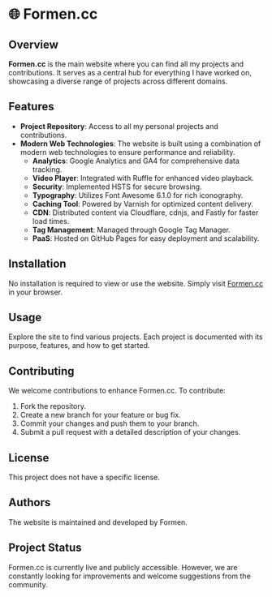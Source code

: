 # 🌐 Formen.cc

## Overview

**Formen.cc** is the main website where you can find all my projects and contributions. It serves as a central hub for everything I have worked on, showcasing a diverse range of projects across different domains.

## Features

- **Project Repository**: Access to all my personal projects and contributions.
- **Modern Web Technologies**: The website is built using a combination of modern web technologies to ensure performance and reliability.
  - **Analytics**: Google Analytics and GA4 for comprehensive data tracking.
  - **Video Player**: Integrated with Ruffle for enhanced video playback.
  - **Security**: Implemented HSTS for secure browsing.
  - **Typography**: Utilizes Font Awesome 6.1.0 for rich iconography.
  - **Caching Tool**: Powered by Varnish for optimized content delivery.
  - **CDN**: Distributed content via Cloudflare, cdnjs, and Fastly for faster load times.
  - **Tag Management**: Managed through Google Tag Manager.
  - **PaaS**: Hosted on GitHub Pages for easy deployment and scalability.

## Installation

No installation is required to view or use the website. Simply visit [Formen.cc](https://formen.cc) in your browser.

## Usage

Explore the site to find various projects. Each project is documented with its purpose, features, and how to get started.

## Contributing

We welcome contributions to enhance Formen.cc. To contribute:

1. Fork the repository.
2. Create a new branch for your feature or bug fix.
3. Commit your changes and push them to your branch.
4. Submit a pull request with a detailed description of your changes.

## License

This project does not have a specific license. 

## Authors

The website is maintained and developed by Formen.

## Project Status

Formen.cc is currently live and publicly accessible. However, we are constantly looking for improvements and welcome suggestions from the community.

